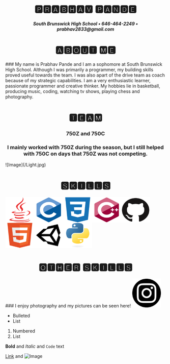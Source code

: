 <h1 align="center"> 🅿🆁🅰🅱🅷🅰🆅 🅿🅰🅽🅳🅴 </h1>
<h5 align ="center"> South Brunswick High School • 646-464-2249 • prabhav2833@gmail.com </h5>

<h1 align="center"> 🅰🅱🅾🆄🆃 🅼🅴 </h1>
### My name is Prabhav Pande and I am a sophomore at South Brunswick High School. Although I was primarily a programmer, my building skills proved useful towards the team. I was also apart of the drive team as coach because of my strategic capabilities. I am a very enthusiastic learner, passionate programmer and creative thinker. My hobbies lie in basketball, producing music, coding, watching tv shows, playing chess and photography.  

<h1 align="center"> 🆃🅴🅰🅼 </h1>
<h3 align ="center"> 750Z and 750C </h3>
<h3 align ="center"> I mainly worked with 750Z during the season, but I still helped with 750C on days that 750Z was not competing. </h3>
![Image](/Light.jpg)

<h1 align="center"> 🆂🅺🅸🅻🅻🆂 </h1>

<img src="java-plain.svg" width="91" height="80" align="left" />
<img src="c-original.svg" width="91" height="80" align="left" />
<img src="css3-plain.svg" width="91" height="80" align="left"/>
<img src="cplusplus-original.svg" width="91" height="80" align="left"/>
<img src="github-original.svg" width="91" height="80" align="left"/>
<img src="html5-original.svg" width="91" height="80" align="left"/>
<img src="66fad4dd9e.png" width="91" height="80" align="left"/>
<img src="python-original.svg" width="91" height="80"/>


<h1 align="center"> 🅾🆃🅷🅴🆁 🆂🅺🅸🅻🅻🆂 </h1>
### I enjoy photography and my pictures can be seen here!
<a href="https://www.instagram.com/prabhav.2833/">
<img border="0" alt="Instagram" src="insta.png" width="90" height="90">
</a>

- Bulleted
- List

1. Numbered
2. List

**Bold** and _Italic_ and `Code` text

[Link](url) and ![Image](src)
